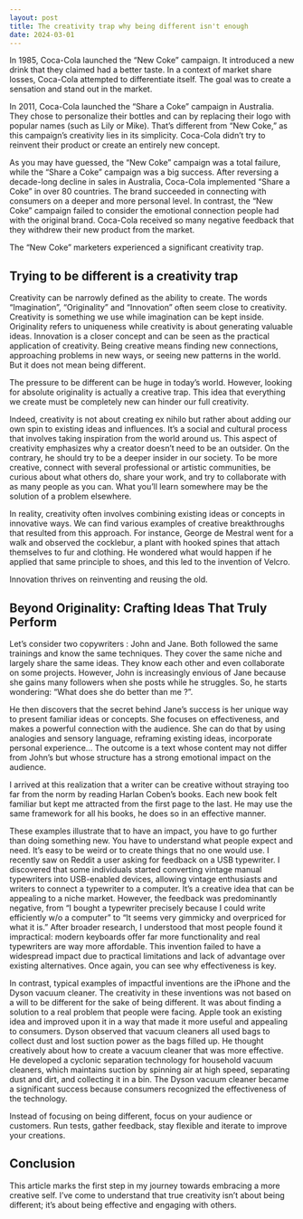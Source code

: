 ```yaml
---
layout: post
title: The creativity trap why being different isn't enough
date: 2024-03-01
---
```


In 1985, Coca-Cola launched the “New Coke” campaign. It introduced a new drink that they claimed had a better taste. In a context of market share losses, Coca-Cola attempted to differentiate itself. The goal was to create a sensation and stand out in the market.

In 2011, Coca-Cola launched the “Share a Coke” campaign in Australia. They chose to personalize their bottles and can by replacing their logo with popular names (such as Lily or Mike). That’s different from “New Coke,” as this campaign’s creativity lies in its simplicity. Coca-Cola didn’t try to reinvent their product or create an entirely new concept.

As you may have guessed, the “New Coke” campaign was a total failure, while the “Share a Coke” campaign was a big success. After reversing a decade-long decline in sales in Australia, Coca-Cola implemented “Share a Coke” in over 80 countries. The brand succeeded in connecting with consumers on a deeper and more personal level. In contrast, the “New Coke” campaign failed to consider the emotional connection people had with the original brand. Coca-Cola received so many negative feedback that they withdrew their new product from the market.

The “New Coke” marketers experienced a significant creativity trap.


## Trying to be different is a creativity trap

Creativity can be narrowly defined as the ability to create. The words “Imagination”, “Originality” and “Innovation” often seem close to creativity. Creativity is something we use while imagination can be kept inside. Originality refers to uniqueness while creativity is about generating valuable ideas. Innovation is a closer concept and can be seen as the practical application of creativity. Being creative means finding new connections, approaching problems in new ways, or seeing new patterns in the world. But it does not mean being different.

The pressure to be different can be huge in today’s world. However, looking for absolute originality is actually a creative trap. This idea that everything we create must be completely new can hinder our full creativity.

Indeed, creativity is not about creating ex nihilo but rather about adding our own spin to existing ideas and influences. It’s a social and cultural process that involves taking inspiration from the world around us. This aspect of creativity emphasizes why a creator doesn’t need to be an outsider. On the contrary, he should try to be a deeper insider in our society. To be more creative, connect with several professional or artistic communities, be curious about what others do, share your work, and try to collaborate with as many people as you can. What you’ll learn somewhere may be the solution of a problem elsewhere.

In reality, creativity often involves combining existing ideas or concepts in innovative ways. We can find various examples of creative breakthroughs that resulted from this approach. For instance, George de Mestral went for a walk and observed the cocklebur, a plant with hooked spines that attach themselves to fur and clothing. He wondered what would happen if he applied that same principle to shoes, and this led to the invention of Velcro.

Innovation thrives on reinventing and reusing the old.


## Beyond Originality: Crafting Ideas That Truly Perform

Let’s consider two copywriters : John and Jane. Both followed the same trainings and know the same techniques. They cover the same niche and largely share the same ideas. They know each other and even collaborate on some projects. However, John is increasingly envious of Jane because she gains many followers when she posts while he struggles. So, he starts wondering: “What does she do better than me ?”.

He then discovers that the secret behind Jane’s success is her unique way to present familiar ideas or concepts. She focuses on effectiveness, and makes a powerful connection with the audience. She can do that by using analogies and sensory language, reframing existing ideas, incorporate personal experience… The outcome is a text whose content may not differ from John’s but whose structure has a strong emotional impact on the audience.

I arrived at this realization that a writer can be creative without straying too far from the norm by reading Harlan Coben’s books. Each new book felt familiar but kept me attracted from the first page to the last. He may use the same framework for all his books, he does so in an effective manner.

These examples illustrate that to have an impact, you have to go further than doing something new. You have to understand what people expect and need. It’s easy to be weird or to create things that no one would use. I recently saw on Reddit a user asking for feedback on a USB typewriter. I discovered that some individuals started converting vintage manual typewriters into USB-enabled devices, allowing vintage enthusiasts and writers to connect a typewriter to a computer. It’s a creative idea that can be appealing to a niche market. However, the feedback was predominantly negative, from “I bought a typewriter precisely because I could write efficiently w/o a computer” to “It seems very gimmicky and overpriced for what it is.” After broader research, I understood that most people found it impractical: modern keyboards offer far more functionality and real typewriters are way more affordable. This invention failed to have a widespread impact due to practical limitations and lack of advantage over existing alternatives. Once again, you can see why effectiveness is key.

In contrast, typical examples of impactful inventions are the iPhone and the Dyson vacuum cleaner. The creativity in these inventions was not based on a will to be different for the sake of being different. It was about finding a solution to a real problem that people were facing. Apple took an existing idea and improved upon it in a way that made it more useful and appealing to consumers. Dyson observed that vacuum cleaners all used bags to collect dust and lost suction power as the bags filled up. He thought creatively about how to create a vacuum cleaner that was more effective. He developed a cyclonic separation technology for household vacuum cleaners, which maintains suction by spinning air at high speed, separating dust and dirt, and collecting it in a bin. The Dyson vacuum cleaner became a significant success because consumers recognized the effectiveness of the technology.

Instead of focusing on being different, focus on your audience or customers. Run tests, gather feedback, stay flexible and iterate to improve your creations.


## Conclusion

This article marks the first step in my journey towards embracing a more creative self. I’ve come to understand that true creativity isn’t about being different; it’s about being effective and engaging with others.
